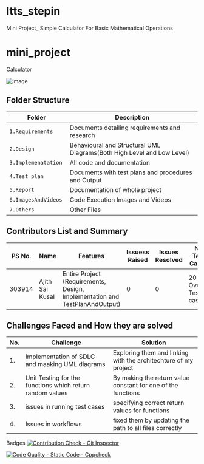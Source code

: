 # ltts_stepin
Mini Project_ Simple Calculator For Basic Mathematical Operations
# mini_project

Calculator

![image](https://user-images.githubusercontent.com/80445066/114986109-6e485480-9e48-11eb-90dd-4c4a749af98b.png)


## Folder Structure
Folder                   | Description
-------------------------| -----------------------------------------
`1.Requirements`         | Documents detailing requirements and research
`2.Design      `         | Behavioural and Structural UML Diagrams(Both High Level and Low Level)
`3.Implemenatation `     | All code and documentation
`4.Test plan     `       | Documents with test plans and procedures and Output
`5.Report`               | Documentation of whole project
`6.ImagesAndVideos`      | Code Execution Images and Videos
`7.Others`               | Other Files


## Contributors List and Summary

PS No. |  Name               |    Features    | Issuess Raised |Issues Resolved|No Test Cases|Test Case Pass
-------|---------------------|----------------|----------------|---------------|-------------|--------------
303914 | Ajith Sai Kusal  | Entire Project (Requirements, Design, Implementation and TestPlanAndOutput)  | 0        |0  |20 Overall Test cases  | All Passed     



## Challenges Faced and How they are solved
| No. | Challenge | Solution
|-----|-----------|--------
|1. | Implementation of SDLC and maaking UML diagrams | Exploring them and linking with the architechture of my project 
|2. | Unit Testing for the functions which return random values | By making the return value constant for one of the functions |
|3. | issues in running test cases | specifying correct return values for functions
|4. | Issues in workflows | fixed them by updating the path to all files correctly



Badges
[![Contribution Check - Git Inspector](https://github.com/saikusal/ltts_stepin/actions/workflows/gitinspector.yml/badge.svg)](https://github.com/saikusal/ltts_stepin/actions/workflows/gitinspector.yml)

[![Code Quality - Static Code - Cppcheck](https://github.com/saikusal/ltts_stepin/actions/workflows/cppcheck.yml/badge.svg)](https://github.com/saikusal/ltts_stepin/actions/workflows/cppcheck.yml)

